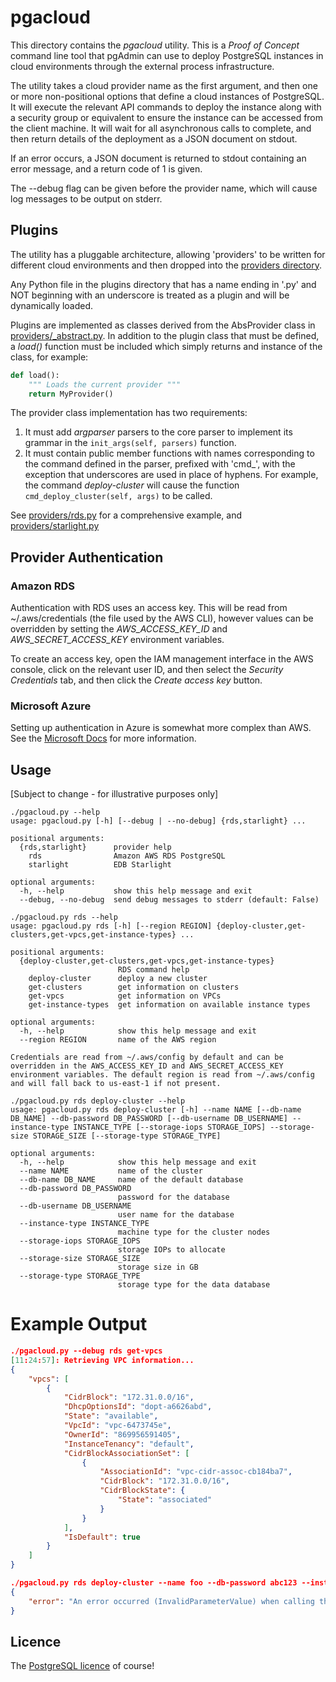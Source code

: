 # pgacloud

This directory contains the *pgacloud* utility. This is a *Proof of Concept* 
command line tool that pgAdmin can use to deploy PostgreSQL instances in cloud 
environments through the external process infrastructure. 

The utility takes a cloud provider name as the first argument, and then one or 
more non-positional options that define a cloud instances of PostgreSQL. It will
execute the relevant API commands to deploy the instance along with a security
group or equivalent to ensure the instance can be accessed from the client 
machine. It will wait for all asynchronous calls to complete, and then return 
details of the deployment as a JSON document on stdout.

If an error occurs, a JSON document is returned to stdout containing an error
message, and a return code of 1 is given.

The --debug flag can be given before the provider name, which will cause 
log messages to be output on stderr.

## Plugins

The utility has a pluggable architecture, allowing 'providers' to be written for
different cloud environments and then dropped into the 
[providers directory](providers).

Any Python file in the plugins directory that has a name ending in '.py' and NOT
beginning with an underscore is treated as a plugin and will be dynamically
loaded.

Plugins are implemented as classes derived from the AbsProvider class in
[providers/_abstract.py](providers/_abstract.py). In addition to the plugin class 
that must be defined, a *load()* function must be included which simply returns
and instance of the class, for example:

```python
def load():
    """ Loads the current provider """
    return MyProvider()
```

The provider class implementation has two requirements:

1) It must add *argparser* parsers to the core parser to implement its grammar
   in the ```init_args(self, parsers)``` function.
2) It must contain public member functions with names corresponding to the 
   command defined in the parser, prefixed with 'cmd_', with the exception that 
   underscores are used in place of hyphens. For example, the command 
   *deploy-cluster* will cause the function ```cmd_deploy_cluster(self, args)``` 
   to be called.
   
See [providers/rds.py](providers/rds.py) for a comprehensive example, and 
[providers/starlight.py](providers/starlight.py)

## Provider Authentication

### Amazon RDS

Authentication with RDS uses an access key. This will be read from 
~/.aws/credentials (the file used by the AWS CLI), however values can be 
overridden by setting the *AWS_ACCESS_KEY_ID* and *AWS_SECRET_ACCESS_KEY*
environment variables.

To create an access key, open the IAM management interface in the AWS console,
click on the relevant user ID, and then select the *Security Credentials* tab, 
and then click the *Create access key* button.

### Microsoft Azure

Setting up authentication in Azure is somewhat more complex than AWS. See the
[Microsoft Docs](https://docs.microsoft.com/en-us/azure/developer/python/configure-local-development-environment?tabs=cmd)
for more information.

## Usage

[Subject to change - for illustrative purposes only]

```shell
./pgacloud.py --help
usage: pgacloud.py [-h] [--debug | --no-debug] {rds,starlight} ...

positional arguments:
  {rds,starlight}      provider help
    rds                Amazon AWS RDS PostgreSQL
    starlight          EDB Starlight

optional arguments:
  -h, --help           show this help message and exit
  --debug, --no-debug  send debug messages to stderr (default: False)
```
```shell
./pgacloud.py rds --help
usage: pgacloud.py rds [-h] [--region REGION] {deploy-cluster,get-clusters,get-vpcs,get-instance-types} ...

positional arguments:
  {deploy-cluster,get-clusters,get-vpcs,get-instance-types}
                        RDS command help
    deploy-cluster      deploy a new cluster
    get-clusters        get information on clusters
    get-vpcs            get information on VPCs
    get-instance-types  get information on available instance types

optional arguments:
  -h, --help            show this help message and exit
  --region REGION       name of the AWS region

Credentials are read from ~/.aws/config by default and can be overridden in the AWS_ACCESS_KEY_ID and AWS_SECRET_ACCESS_KEY environment variables. The default region is read from ~/.aws/config and will fall back to us-east-1 if not present.
```
```shell
./pgacloud.py rds deploy-cluster --help
usage: pgacloud.py rds deploy-cluster [-h] --name NAME [--db-name DB_NAME] --db-password DB_PASSWORD [--db-username DB_USERNAME] --instance-type INSTANCE_TYPE [--storage-iops STORAGE_IOPS] --storage-size STORAGE_SIZE [--storage-type STORAGE_TYPE]

optional arguments:
  -h, --help            show this help message and exit
  --name NAME           name of the cluster
  --db-name DB_NAME     name of the default database
  --db-password DB_PASSWORD
                        password for the database
  --db-username DB_USERNAME
                        user name for the database
  --instance-type INSTANCE_TYPE
                        machine type for the cluster nodes
  --storage-iops STORAGE_IOPS
                        storage IOPs to allocate
  --storage-size STORAGE_SIZE
                        storage size in GB
  --storage-type STORAGE_TYPE
                        storage type for the data database
```

# Example Output
```json
./pgacloud.py --debug rds get-vpcs
[11:24:57]: Retrieving VPC information...
{
    "vpcs": [
        {
            "CidrBlock": "172.31.0.0/16",
            "DhcpOptionsId": "dopt-a6626abd",
            "State": "available",
            "VpcId": "vpc-6473745e",
            "OwnerId": "869956591405",
            "InstanceTenancy": "default",
            "CidrBlockAssociationSet": [
                {
                    "AssociationId": "vpc-cidr-assoc-cb184ba7",
                    "CidrBlock": "172.31.0.0/16",
                    "CidrBlockState": {
                        "State": "associated"
                    }
                }
            ],
            "IsDefault": true
        }
    ]
}
```

```json
./pgacloud.py rds deploy-cluster --name foo --db-password abc123 --instance-type m3.large --storage-size 10
{
    "error": "An error occurred (InvalidParameterValue) when calling the CreateDBInstance operation: Invalid DB Instance class: m3.large"
}
```

## Licence

The [PostgreSQL licence](LICENSE) of course!